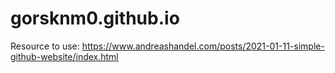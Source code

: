 # gorsknm0.github.io

Resource to use: https://www.andreashandel.com/posts/2021-01-11-simple-github-website/index.html
